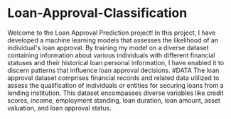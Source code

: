 # Loan-Approval-Classification
Welcome to the Loan Approval Prediction project! In this project, I have developed a machine learning models that assesses the likelihood of an individual's loan approval. By training my model on a diverse dataset containing information about various individuals with different financial statuses and their historical loan personal information, I have enabled it to discern patterns that influence loan approval decisions.
#DATA
The loan approval dataset comprises financial records and related data utilized to assess the qualification of individuals or entities for securing loans from a lending institution. This dataset encompasses diverse variables like credit scores, income, employment standing, loan duration, loan amount, asset valuation, and loan approval status.
